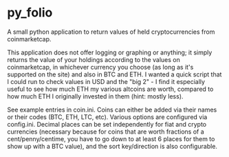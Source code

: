 # py_folio
A small python application to return values of held cryptocurrencies from coinmarketcap.

This application does not offer logging or graphing or anything; it simply returns the value of your holdings according to the values on coinmarketcap, in whichever currency you choose (as long as it's supported on the site) and also in BTC and ETH. I wanted a quick script that I could run to check values in USD and the "big 2" - I find it especially useful to see how much ETH my various altcoins are worth, compared to how much ETH I originally invested in them (hint: mostly less).

See example entries in coin.ini. Coins can either be added via their names or their codes (BTC, ETH, LTC, etc). Various options are configured via config.ini. Decimal places can be set independently for fiat and crypto currencies (necessary because for coins that are worth fractions of a cent/penny/centime, you have to go down to at least 6 places for them to show up with a BTC value), and the sort key/direction is also configurable.

